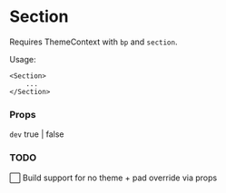 # Section

Requires ThemeContext with `bp` and `section`.

Usage:

```
<Section>
    ...
</Section>
```

### Props

`dev` true | false

### TODO

⬜️ Build support for no theme + pad override via props
